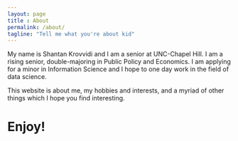 ```yaml
---
layout: page
title : About
permalink: /about/
tagline: "Tell me what you're about kid"
---
```


My name is Shantan Krovvidi and I am a senior at UNC-Chapel Hill.
I am a rising senior, double-majoring in Public Policy and Economics. 
I am applying for a minor in Information Science and I hope to one day work in the field of data science.

This website is about me, my hobbies and interests, and a myriad of other things which I hope you find interesting.

# Enjoy!